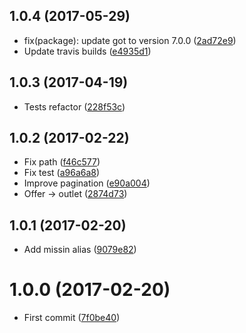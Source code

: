 <a name="1.0.4"></a>
## 1.0.4 (2017-05-29)

* fix(package): update got to version 7.0.0 ([2ad72e9](https://github.com/kikobeats/surfkeppler-api/commit/2ad72e9))
* Update travis builds ([e4935d1](https://github.com/kikobeats/surfkeppler-api/commit/e4935d1))



<a name="1.0.3"></a>
## 1.0.3 (2017-04-19)

* Tests refactor ([228f53c](https://github.com/kikobeats/surfkeppler-api/commit/228f53c))



<a name="1.0.2"></a>
## 1.0.2 (2017-02-22)

* Fix path ([f46c577](https://github.com/kikobeats/surfkeppler-api/commit/f46c577))
* Fix test ([a96a6a8](https://github.com/kikobeats/surfkeppler-api/commit/a96a6a8))
* Improve pagination ([e90a004](https://github.com/kikobeats/surfkeppler-api/commit/e90a004))
* Offer → outlet ([2874d73](https://github.com/kikobeats/surfkeppler-api/commit/2874d73))



<a name="1.0.1"></a>
## 1.0.1 (2017-02-20)

* Add missin alias ([9079e82](https://github.com/kikobeats/surfkeppler-api/commit/9079e82))



<a name="1.0.0"></a>
# 1.0.0 (2017-02-20)

* First commit ([7f0be40](https://github.com/kikobeats/surfkeppler-api/commit/7f0be40))




